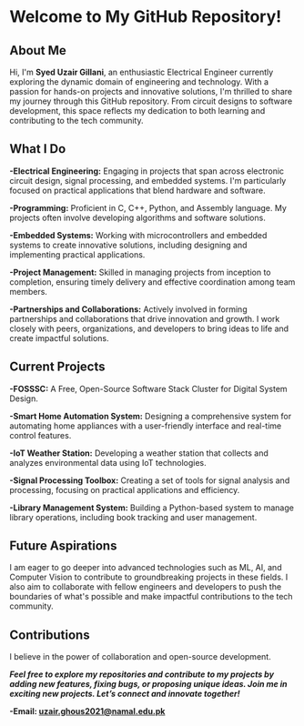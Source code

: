 
# Welcome to My GitHub Repository!

## About Me

Hi, I'm **Syed Uzair Gillani**, an enthusiastic Electrical Engineer currently exploring the dynamic domain of engineering and technology. With a passion for hands-on projects and innovative solutions, I'm thrilled to share my journey through this GitHub repository. From circuit designs to software development, this space reflects my dedication to both learning and contributing to the tech community.

## What I Do

**-Electrical Engineering:** Engaging in projects that span across electronic circuit design, signal processing, and embedded systems. I'm particularly focused on practical applications that blend hardware and software.

**-Programming:** Proficient in C, C++, Python, and Assembly language. My projects often involve developing algorithms and software solutions.

**-Embedded Systems:** Working with microcontrollers and embedded systems to create innovative solutions, including designing and implementing practical applications.

**-Project Management:** Skilled in managing projects from inception to completion, ensuring timely delivery and effective coordination among team members. 

**-Partnerships and Collaborations:** Actively involved in forming partnerships and collaborations that drive innovation and growth. I work closely with peers, organizations, and developers to bring ideas to life and create impactful solutions.

## Current Projects
**-FOSSSC:** A Free, Open-Source Software Stack Cluster for Digital System Design.

**-Smart Home Automation System:** Designing a comprehensive system for automating home appliances with a user-friendly interface and real-time control features.

**-IoT Weather Station:** Developing a weather station that collects and analyzes environmental data using IoT technologies.

**-Signal Processing Toolbox:** Creating a set of tools for signal analysis and processing, focusing on practical applications and efficiency.

**-Library Management System:** Building a Python-based system to manage library operations, including book tracking and user management.

## Future Aspirations
I am eager to go deeper into advanced technologies such as ML, AI, and Computer Vision to contribute to groundbreaking projects in these fields. I also aim to collaborate with fellow engineers and developers to push the boundaries of what's possible and make impactful contributions to the tech community.

## Contributions
I believe in the power of collaboration and open-source development.  

***Feel free to explore my repositories and contribute to my projects by adding new features, fixing bugs, or proposing unique ideas. Join me in exciting new projects. Let’s connect and innovate together!***

**-Email: uzair.ghous2021@namal.edu.pk**

